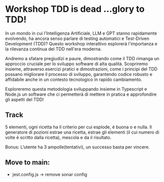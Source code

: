 # Workshop TDD is dead ...glory to TDD!

In un mondo in cui l'Intelligenza Artificiale, LLM e GPT stanno rapidamente evolvendo, ha ancora senso parlare di testing automatici e Test-Driven Development (TDD)? Questo workshop interattivo esplorerà l'importanza e la rilevanza continua del TDD nell'era moderna.

Andremo a sfatare pregiudizi e paure, dimostrando come il TDD rimanga un approccio cruciale per lo sviluppo software di alta qualità. Scopriremo insieme, attraverso esercizi pratici e dimostrazioni, come i principi del TDD possano migliorare il processo di sviluppo, garantendo codice robusto e affidabile anche in un contesto tecnologico in rapido cambiamento.

Esploreremo questa metodologia sviluppando insieme in Typescript e Node.js un software che ci permetterà di mettere in pratica e approfondire gli aspetti del TDD!


## Track
5 elementi, ogni ricetta ha il criterio per cui esplode, è buona o e nulla. Il generatore di pozioni estrae una ricetta, estrae gli elementi (il cui numero di volte è scritto dalla ricetta), mescola e da il risultato. 

Bonus: L’utente ha 3 ampolle(tentativi), un successo basta per vincere.


## Move to main:
 - jest.config.js -> remove sonar config